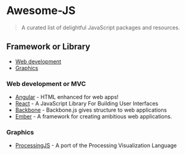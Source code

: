 # Awesome-JS
> A curated list of delightful JavaScript packages and resources.

## Framework or Library

- [Web development](#web-development-or-mvc)
- [Graphics](#graphics)


### Web development or MVC

- [Angular](https://angularjs.org/) - HTML enhanced for web apps!
- [React](https://github.com/facebook/react) - A JavaScript Library For Building User Interfaces
- [Backbone](http://backbonejs.org/) - Backbone.js gives structure to web applications
- [Ember](http://emberjs.com/) - A framework for creating ambitious web applications.

### Graphics

- [ProcessingJS](http://processingjs.org/) - A port of the Processing Visualization Language

